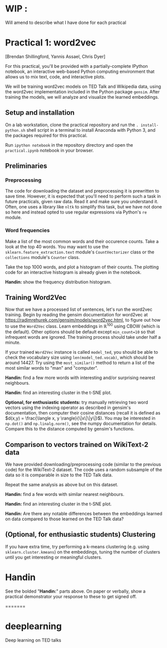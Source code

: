 # WIP :
Will amend to describe what I have done for each practical

# Practical 1: word2vec
[Brendan Shillingford, Yannis Assael, Chris Dyer]

For this practical, you'll be provided with a partially-complete IPython notebook, an interactive web-based Python computing environment that allows us to mix text, code, and interactive plots.

We will be training word2vec models on TED Talk and Wikipedia data, using the word2vec implementation included in the Python package `gensim`. After training the models, we will analyze and visualize the learned embeddings.

## Setup and installation
On a lab workstation, clone the practical repository and run the `. install-python.sh` shell script in a terminal to install Anaconda with Python 3, and the packages required for this practical.

Run `ipython notebook` in the repository directory and open the `practical.ipynb` notebook in your browser.

## Preliminaries

### Preprocessing
The code for downloading the dataset and preprocessing it is prewritten to save time. However, it is expected that you'll need to perform such a task in future practicals, given raw data. Read it and make sure you understand it. Often, one uses a library like `nltk` to simplify this task, but we have not done so here and instead opted to use regular expressions via Python's `re` module.

### Word frequencies
Make a list of the most common words and their occurence counts. Take a look at the top 40 words. You may want to use the `sklearn.feature_extraction.text` module's `CountVectorizer` class or the `collections` module's `Counter` class.

Take the top 1000 words, and plot a histogram of their counts. The plotting code for an interactive histogram is already given in the notebook.

**Handin:** show the frequency distribution histogram.

## Training Word2Vec
Now that we have a processed list of sentences, let's run the word2vec training. Begin by reading the gensim documentation for word2vec at <https://radimrehurek.com/gensim/models/word2vec.html>, to figure out how to use the `Word2Vec` class. Learn embeddings in $\mathbb R^{100}$ using CBOW (which is the default). Other options should be default except `min_count=10` so that infrequent words are ignored. The training process should take under half a minute.

If your trained `Word2Vec` instance is called `model_ted`, you should be able to check the vocabulary size using `len(model_ted.vocab)`, which should be around 14427. Try using the `most_similar()` method to return a list of the most similar words to "man" and "computer".

**Handin:** find a few more words with interesting and/or surprising nearest neighbours.

**Handin:** find an interesting cluster in the t-SNE plot.

**Optional, for enthusiastic students:** try manually retrieving two word vectors using the indexing operator as described in gensim's documentation, then computer their cosine distances (recall it is defined as $d(x,y) = \frac{\langle x, y \rangle}{\|x\|\|y\|}$). You may be interested in `np.dot()` and `np.linalg.norm()`, see the numpy documentation for details. Compare this to the distance computed by gensim's functions.

## Comparison to vectors trained on WikiText-2 data
We have provided downloading/preprocessing code (similar to the previous code) for the WikiText-2 dataset. The code uses a random subsample of the data so it is comparable in size to the TED Talk data.

Repeat the same analysis as above but on this dataset.

**Handin:** find a few words with similar nearest neighbours.

**Handin:** find an interesting cluster in the t-SNE plot.

**Handin:** Are there any notable differences between the embeddings learned on data compared to those learned on the TED Talk data?


## (Optional, for enthusiastic students) Clustering
If you have extra time, try performing a k-means clustering (e.g. using `sklearn.cluster.kmeans`) on the embeddings, tuning the number of clusters until you get interesting or meaningful clusters.

# Handin
See the bolded "**Handin:**" parts above. On paper or verbally, show a practical demonstrator your response to these to get signed off.

=======
# deeplearning
Deep learning on TED talks

